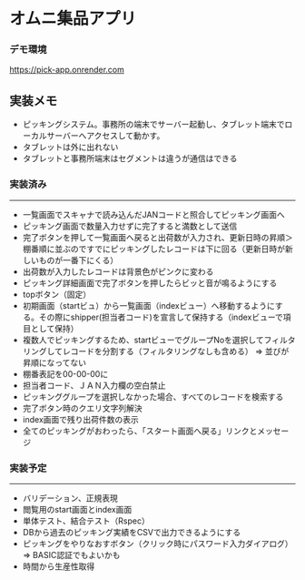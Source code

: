 # オムニ集品アプリ

### デモ環境
https://pick-app.onrender.com




## 実装メモ

* ピッキングシステム。事務所の端末でサーバー起動し、タブレット端末でローカルサーバーへアクセスして動かす。
* タブレットは外に出れない
* タブレットと事務所端末はセグメントは違うが通信はできる


### 実装済み
---

* 一覧画面でスキャナで読み込んだJANコードと照合してピッキング画面へ
* ピッキング画面で数量入力せずに完了すると満数として送信
* 完了ボタンを押して一覧画面へ戻ると出荷数が入力され、更新日時の昇順＞棚番順に並ぶのですでにピッキングしたレコードは下に回る（更新日時が新しいものが一番下にくる）
* 出荷数が入力したレコードは背景色がピンクに変わる
* ピッキング詳細画面で完了ボタンを押したらビッと音が鳴るようにする
* topボタン（固定）  
* 初期画面（startビュ）から一覧画面（indexビュー）へ移動するようにする。その際にshipper(担当者コード)を宣言して保持する（indexビューで項目として保持）
* 複数人でピッキングするため、startビューでグループNoを選択してフィルタリングしてレコードを分割する（フィルタリングなしも含める）   =>  並びが昇順になってない
* 棚番表記を00-00-00に
* 担当者コード、ＪＡＮ入力欄の空白禁止
* ピッキンググループを選択しなかった場合、すべてのレコードを検索する
* 完了ボタン時のクエリ文字列解決 
* index画面で残り出荷件数の表示
* 全てのピッキングがおわったら、「スタート画面へ戻る」リンクとメッセージ

### 実装予定
---

* バリデーション、正規表現
* 閲覧用のstart画面とindex画面
* 単体テスト、結合テスト（Rspec）
* DBから過去のピッキング実績をCSVで出力できるようにする
* ピッキングをやりなおすボタン（クリック時にパスワード入力ダイアログ）=> BASIC認証でもよいかも
* 時間から生産性取得

